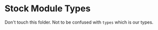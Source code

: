 # Stock Module Types
Don't touch this folder. Not to be confused with ```types``` which is our types.